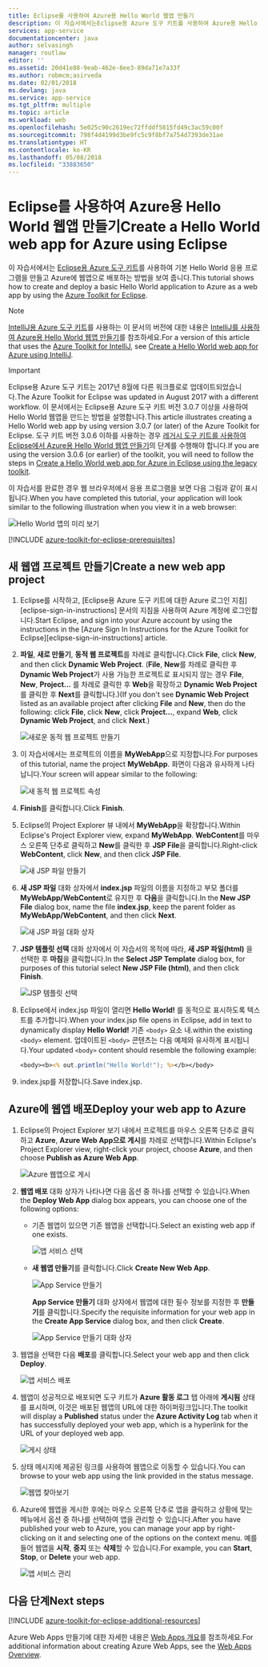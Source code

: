 ```yaml
---
title: Eclipse를 사용하여 Azure용 Hello World 웹앱 만들기
description: 이 자습서에서는Eclipse용 Azure 도구 키트를 사용하여 Azure용 Hello World 웹앱을 만드는 방법을 보여 줍니다.
services: app-service
documentationcenter: java
author: selvasingh
manager: routlaw
editor: ''
ms.assetid: 20d41e88-9eab-462e-8ee3-89da71e7a33f
ms.author: robmcm;asirveda
ms.date: 02/01/2018
ms.devlang: java
ms.service: app-service
ms.tgt_pltfrm: multiple
ms.topic: article
ms.workload: web
ms.openlocfilehash: 5e025c90c2619ec72ffddf5815fd49c3ac59c00f
ms.sourcegitcommit: 798f4d4199d3be9fc5c9f8bf7a754d7393de31ae
ms.translationtype: HT
ms.contentlocale: ko-KR
ms.lasthandoff: 05/08/2018
ms.locfileid: "33883650"
---
```

# <a name="create-a-hello-world-web-app-for-azure-using-eclipse"></a><span data-ttu-id="31311-103">Eclipse를 사용하여 Azure용 Hello World 웹앱 만들기</span><span class="sxs-lookup"><span data-stu-id="31311-103">Create a Hello World web app for Azure using Eclipse</span></span>

<span data-ttu-id="31311-104">이 자습서에서는 [Eclipse용 Azure 도구 키트]를 사용하여 기본 Hello World 응용 프로그램을 만들고 Azure에 웹앱으로 배포하는 방법을 보여 줍니다.</span><span class="sxs-lookup"><span data-stu-id="31311-104">This tutorial shows how to create and deploy a basic Hello World application to Azure as a web app by using the [Azure Toolkit for Eclipse].</span></span>

> [!NOTE]
>
> <span data-ttu-id="31311-105">[IntelliJ용 Azure 도구 키트]를 사용하는 이 문서의 버전에 대한 내용은 [IntelliJ를 사용하여 Azure용 Hello World 웹앱 만들기][intellij-hello-world]를 참조하세요.</span><span class="sxs-lookup"><span data-stu-id="31311-105">For a version of this article that uses the [Azure Toolkit for IntelliJ], see [Create a Hello World web app for Azure using IntelliJ][intellij-hello-world].</span></span>
>

> [!IMPORTANT]
> 
> <span data-ttu-id="31311-106">Eclipse용 Azure 도구 키트는 2017년 8월에 다른 워크플로로 업데이트되었습니다.</span><span class="sxs-lookup"><span data-stu-id="31311-106">The Azure Toolkit for Eclipse was updated in August 2017 with a different workflow.</span></span> <span data-ttu-id="31311-107">이 문서에서는 Eclipse용 Azure 도구 키트 버전 3.0.7 이상을 사용하여 Hello World 웹앱을 만드는 방법을 설명합니다.</span><span class="sxs-lookup"><span data-stu-id="31311-107">This article illustrates creating a Hello World web app by using version 3.0.7 (or later) of the Azure Toolkit for Eclipse.</span></span> <span data-ttu-id="31311-108">도구 키트 버전 3.0.6 이하를 사용하는 경우 [레거시 도구 키트를 사용하여 Eclipse에서 Azure용 Hello World 웹앱 만들기][Legacy Version]의 단계를 수행해야 합니다.</span><span class="sxs-lookup"><span data-stu-id="31311-108">If you are using the version 3.0.6 (or earlier) of the toolkit, you will need to follow the steps in [Create a Hello World web app for Azure in Eclipse using the legacy toolkit][Legacy Version].</span></span>
> 

<span data-ttu-id="31311-109">이 자습서를 완료한 경우 웹 브라우저에서 응용 프로그램을 보면 다음 그림과 같이 표시됩니다.</span><span class="sxs-lookup"><span data-stu-id="31311-109">When you have completed this tutorial, your application will look similar to the following illustration when you view it in a web browser:</span></span>

![Hello World 앱의 미리 보기][browse-web-app]

[!INCLUDE [azure-toolkit-for-eclipse-prerequisites](../includes/azure-toolkit-for-eclipse-prerequisites.md)]

## <a name="create-a-new-web-app-project"></a><span data-ttu-id="31311-111">새 웹앱 프로젝트 만들기</span><span class="sxs-lookup"><span data-stu-id="31311-111">Create a new web app project</span></span>

1. <span data-ttu-id="31311-112">Eclipse를 시작하고, [Eclipse용 Azure 도구 키트에 대한 Azure 로그인 지침][eclipse-sign-in-instructions] 문서의 지침을 사용하여 Azure 계정에 로그인합니다.</span><span class="sxs-lookup"><span data-stu-id="31311-112">Start Eclipse, and sign into your Azure account by using the instructions in the [Azure Sign In Instructions for the Azure Toolkit for Eclipse][eclipse-sign-in-instructions] article.</span></span>

1. <span data-ttu-id="31311-113">**파일**, **새로 만들기**, **동적 웹 프로젝트**를 차례로 클릭합니다.</span><span class="sxs-lookup"><span data-stu-id="31311-113">Click **File**, click **New**, and then click **Dynamic Web Project**.</span></span> <span data-ttu-id="31311-114">(**File**, **New**를 차례로 클릭한 후 **Dynamic Web Project**가 사용 가능한 프로젝트로 표시되지 않는 경우 **File**, **New**, **Project...** 를 차례로 클릭한 후 **Web**을 확장하고 **Dynamic Web Project**를 클릭한 후 **Next**를 클릭합니다.)</span><span class="sxs-lookup"><span data-stu-id="31311-114">(If you don't see **Dynamic Web Project** listed as an available project after clicking **File** and **New**, then do the following: click **File**, click **New**, click **Project...**, expand **Web**, click **Dynamic Web Project**, and click **Next**.)</span></span>

   ![새로운 동적 웹 프로젝트 만들기][file-new-dynamic-web-project]

2. <span data-ttu-id="31311-116">이 자습서에서는 프로젝트의 이름을 **MyWebApp**으로 지정합니다.</span><span class="sxs-lookup"><span data-stu-id="31311-116">For purposes of this tutorial, name the project **MyWebApp**.</span></span> <span data-ttu-id="31311-117">화면이 다음과 유사하게 나타납니다.</span><span class="sxs-lookup"><span data-stu-id="31311-117">Your screen will appear similar to the following:</span></span>
   
   ![새 동적 웹 프로젝트 속성][dynamic-web-project-properties]

3. <span data-ttu-id="31311-119">**Finish**를 클릭합니다.</span><span class="sxs-lookup"><span data-stu-id="31311-119">Click **Finish**.</span></span>

4. <span data-ttu-id="31311-120">Eclipse의 Project Explorer 뷰 내에서 **MyWebApp**을 확장합니다.</span><span class="sxs-lookup"><span data-stu-id="31311-120">Within Eclipse's Project Explorer view, expand **MyWebApp**.</span></span> <span data-ttu-id="31311-121">**WebContent**를 마우스 오른쪽 단추로 클릭하고 **New**를 클릭한 후 **JSP File**을 클릭합니다.</span><span class="sxs-lookup"><span data-stu-id="31311-121">Right-click **WebContent**, click **New**, and then click **JSP File**.</span></span>

   ![새 JSP 파일 만들기][create-new-jsp-file]

5. <span data-ttu-id="31311-123">**새 JSP 파일** 대화 상자에서 **index.jsp** 파일의 이름을 지정하고 부모 폴더를 **MyWebApp/WebContent**로 유지한 후 **다음**을 클릭합니다.</span><span class="sxs-lookup"><span data-stu-id="31311-123">In the **New JSP File** dialog box, name the file **index.jsp**, keep the parent folder as **MyWebApp/WebContent**, and then click **Next**.</span></span>

   ![새 JSP 파일 대화 상자][new-jsp-file-dialog]

6. <span data-ttu-id="31311-125">**JSP 템플릿 선택** 대화 상자에서 이 자습서의 목적에 따라, **새 JSP 파일(html)** 을 선택한 후 **마침**을 클릭합니다.</span><span class="sxs-lookup"><span data-stu-id="31311-125">In the **Select JSP Template** dialog box, for purposes of this tutorial select **New JSP File (html)**, and then click **Finish**.</span></span>

   ![JSP 템플릿 선택][select-jsp-template]

7. <span data-ttu-id="31311-127">Eclipse에서 index.jsp 파일이 열리면 **Hello World!** 를 동적으로 표시하도록 텍스트를 추가합니다.</span><span class="sxs-lookup"><span data-stu-id="31311-127">When your index.jsp file opens in Eclipse, add in text to dynamically display **Hello World!**</span></span> <span data-ttu-id="31311-128">기존 `<body>` 요소 내.</span><span class="sxs-lookup"><span data-stu-id="31311-128">within the existing `<body>` element.</span></span> <span data-ttu-id="31311-129">업데이트된 `<body>` 콘텐츠는 다음 예제와 유사하게 표시됩니다.</span><span class="sxs-lookup"><span data-stu-id="31311-129">Your updated `<body>` content should resemble the following example:</span></span>
   
   ```jsp
   <body><b><% out.println("Hello World!"); %></b></body>
   ```

8. <span data-ttu-id="31311-130">index.jsp를 저장합니다.</span><span class="sxs-lookup"><span data-stu-id="31311-130">Save index.jsp.</span></span>

## <a name="deploy-your-web-app-to-azure"></a><span data-ttu-id="31311-131">Azure에 웹앱 배포</span><span class="sxs-lookup"><span data-stu-id="31311-131">Deploy your web app to Azure</span></span>

1. <span data-ttu-id="31311-132">Eclipse의 Project Explorer 보기 내에서 프로젝트를 마우스 오른쪽 단추로 클릭하고 **Azure**, **Azure Web App으로 게시**를 차례로 선택합니다.</span><span class="sxs-lookup"><span data-stu-id="31311-132">Within Eclipse's Project Explorer view, right-click your project, choose **Azure**, and then choose **Publish as Azure Web App**.</span></span>
   
   ![Azure 웹앱으로 게시][publish-as-azure-web-app]

1. <span data-ttu-id="31311-134">**웹앱 배포** 대화 상자가 나타나면 다음 옵션 중 하나를 선택할 수 있습니다.</span><span class="sxs-lookup"><span data-stu-id="31311-134">When the **Deploy Web App** dialog box appears, you can choose one of the following options:</span></span>

   * <span data-ttu-id="31311-135">기존 웹앱이 있으면 기존 웹앱을 선택합니다.</span><span class="sxs-lookup"><span data-stu-id="31311-135">Select an existing web app if one exists.</span></span>

      ![앱 서비스 선택][select-app-service]

   * <span data-ttu-id="31311-137">**새 웹앱 만들기**를 클릭합니다.</span><span class="sxs-lookup"><span data-stu-id="31311-137">Click **Create New Web App**.</span></span>

      ![App Service 만들기][create-app-service]

      <span data-ttu-id="31311-139">**App Service 만들기** 대화 상자에서 웹앱에 대한 필수 정보를 지정한 후 **만들기**를 클릭합니다.</span><span class="sxs-lookup"><span data-stu-id="31311-139">Specify the requisite information for your web app in the **Create App Service** dialog box, and then click **Create**.</span></span>

      ![App Service 만들기 대화 상자][create-app-service-dialog]

1. <span data-ttu-id="31311-141">웹앱을 선택한 다음 **배포**를 클릭합니다.</span><span class="sxs-lookup"><span data-stu-id="31311-141">Select your web app and then click **Deploy**.</span></span>

   ![앱 서비스 배포][deploy-app-service]

1. <span data-ttu-id="31311-143">웹앱이 성공적으로 배포되면 도구 키트가 **Azure 활동 로그** 탭 아래에 **게시됨** 상태를 표시하며, 이것은 배포된 웹앱의 URL에 대한 하이퍼링크입니다.</span><span class="sxs-lookup"><span data-stu-id="31311-143">The toolkit will display a **Published** status under the **Azure Activity Log** tab when it has successfully deployed your web app, which is a hyperlink for the URL of your deployed web app.</span></span>

   ![게시 상태][publish-status]

1. <span data-ttu-id="31311-145">상태 메시지에 제공된 링크를 사용하여 웹앱으로 이동할 수 있습니다.</span><span class="sxs-lookup"><span data-stu-id="31311-145">You can browse to your web app using the link provided in the status message.</span></span>

   ![웹앱 찾아보기][browse-web-app]

1. <span data-ttu-id="31311-147">Azure에 웹앱을 게시한 후에는 마우스 오른쪽 단추로 앱을 클릭하고 상황에 맞는 메뉴에서 옵션 중 하나를 선택하여 앱을 관리할 수 있습니다.</span><span class="sxs-lookup"><span data-stu-id="31311-147">After you have published your web to Azure, you can manage your app by right-clicking on it and selecting one of the options on the context menu.</span></span> <span data-ttu-id="31311-148">예를 들어 웹앱을 **시작**, **중지** 또는 **삭제**할 수 있습니다.</span><span class="sxs-lookup"><span data-stu-id="31311-148">For example, you can **Start**, **Stop**, or **Delete** your web app.</span></span>

   ![앱 서비스 관리][manage-app-service]

## <a name="next-steps"></a><span data-ttu-id="31311-150">다음 단계</span><span class="sxs-lookup"><span data-stu-id="31311-150">Next steps</span></span>

[!INCLUDE [azure-toolkit-for-eclipse-additional-resources](../includes/azure-toolkit-for-eclipse-additional-resources.md)]

<span data-ttu-id="31311-151">Azure Web Apps 만들기에 대한 자세한 내용은 [Web Apps 개요]를 참조하세요.</span><span class="sxs-lookup"><span data-stu-id="31311-151">For additional information about creating Azure Web Apps, see the [Web Apps Overview].</span></span>

<!-- URL List -->

[Eclipse용 Azure 도구 키트]: azure-toolkit-for-eclipse.md
[Azure Toolkit for Eclipse]: azure-toolkit-for-eclipse.md
[IntelliJ용 Azure 도구 키트]: ../intellij/azure-toolkit-for-intellij.md
[Azure Toolkit for IntelliJ]: ../intellij/azure-toolkit-for-intellij.md
[intellij-hello-world]: ../intellij/azure-toolkit-for-intellij-create-hello-world-web-app.md
[Web Apps 개요]: /azure/app-service/app-service-web-overview
[Web Apps Overview]: /azure/app-service/app-service-web-overview
[Apache Tomcat]: http://tomcat.apache.org/
[Jetty]: http://www.eclipse.org/jetty/
[Legacy Version]: azure-toolkit-for-eclipse-create-hello-world-web-app-legacy-version.md

<!-- IMG List -->

[browse-web-app]: ./media/azure-toolkit-for-eclipse-create-hello-world-web-app/browse-web-app.png
[file-new-dynamic-web-project]: ./media/azure-toolkit-for-eclipse-create-hello-world-web-app/file-new-dynamic-web-project.png
[dynamic-web-project-properties]: ./media/azure-toolkit-for-eclipse-create-hello-world-web-app/dynamic-web-project-properties.png
[create-new-jsp-file]: ./media/azure-toolkit-for-eclipse-create-hello-world-web-app/create-new-jsp-file.png
[new-jsp-file-dialog]: ./media/azure-toolkit-for-eclipse-create-hello-world-web-app/new-jsp-file-dialog.png
[select-jsp-template]: ./media/azure-toolkit-for-eclipse-create-hello-world-web-app/select-jsp-template.png
[publish-as-azure-web-app]: ./media/azure-toolkit-for-eclipse-create-hello-world-web-app/publish-as-azure-web-app.png
[deploy-web-app-dialog]: ./media/azure-toolkit-for-eclipse-create-hello-world-web-app/deploy-web-app-dialog.png
[select-app-service]: ./media/azure-toolkit-for-eclipse-create-hello-world-web-app/select-app-service.png
[create-app-service-dialog]: ./media/azure-toolkit-for-eclipse-create-hello-world-web-app/create-app-service-dialog.png
[publish-status]: ./media/azure-toolkit-for-eclipse-create-hello-world-web-app/publish-status.png
[create-app-service]: ./media/azure-toolkit-for-eclipse-create-hello-world-web-app/create-app-service.png
[deploy-app-service]: ./media/azure-toolkit-for-eclipse-create-hello-world-web-app/deploy-app-service.png
[manage-app-service]: ./media/azure-toolkit-for-eclipse-create-hello-world-web-app/manage-app-service.png
